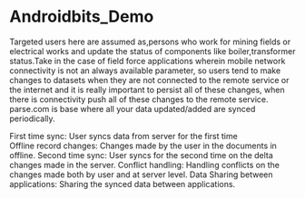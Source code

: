 Androidbits_Demo
================

Targeted users here are assumed as,persons who work for mining fields or electrical works and update the status of components like boiler,transformer status.Take  in  the  case  of  field  force applications  wherein  mobile  network  connectivity  is  not an always  available  parameter, so  users  tend  to  make  changes  to  datasets  when  they  are  not  connected  to  the  remote service or the internet and it is really important to persist all of these changes, when there is  connectivity  push  all  of  these  changes  to the  remote  service. parse.com is base where all your data updated/added are synced periodically.

First time sync: User syncs data from server for the first time  
Offline record changes:  Changes  made  by  the  user  in  the documents in offline. 
Second time sync: User syncs for the second time on the delta 
changes made in the server. 
Conflict handling: Handling conflicts on the changes made both by user and at server level. 
Data Sharing between applications: Sharing the synced data 
between applications. 
